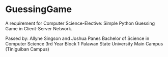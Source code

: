 # GuessingGame
A requirement for Computer Science-Elective: Simple Python Guessing Game in Client-Server Network. 

Passed by: Allyne Singson and Joshua Panes
Bachelor of Science in Computer Science
3rd Year Block 1
Palawan State University Main Campus (Tiniguiban Campus)

